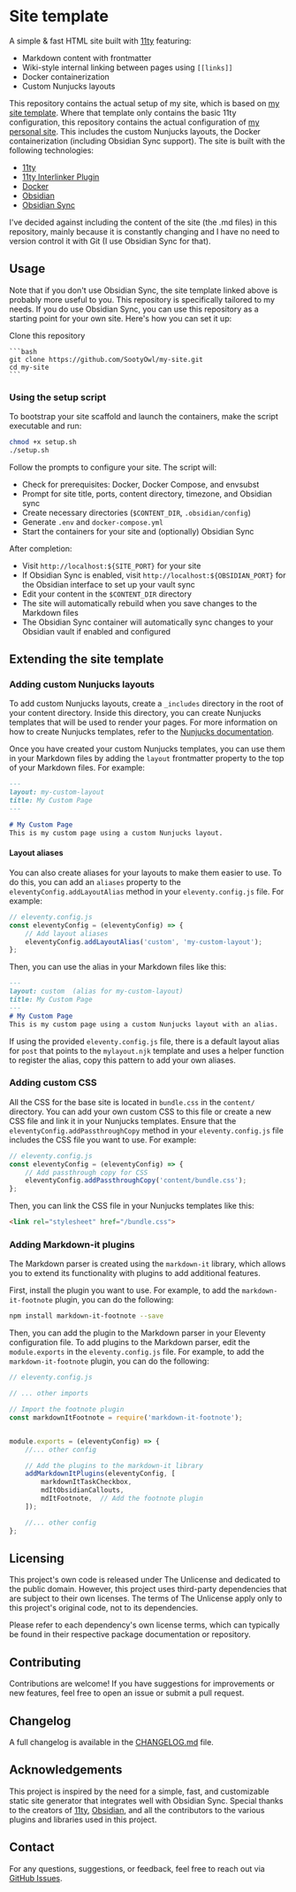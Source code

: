 # Site template

A simple & fast HTML site built with [11ty](https://www.11ty.dev/) featuring:

- Markdown content with frontmatter
- Wiki-style internal linking between pages using `[[links]]`
- Docker containerization
- Custom Nunjucks layouts

This repository contains the actual setup of my site, which is based on [my site template](https://github.com/SootyOwl/site-template). Where that template only contains the basic 11ty configuration, this repository contains the actual configuration of [my personal site](https://hyperfox.tyto.cc). This includes the custom Nunjucks layouts, the Docker containerization (including Obsidian Sync support). The site is built with the following technologies:

- [11ty](https://www.11ty.dev/)
- [11ty Interlinker Plugin](https://github.com/photogabble/eleventy-plugin-interlinker)
- [Docker](https://www.docker.com/)
- [Obsidian](https://obsidian.md/)
- [Obsidian Sync](https://obsidian.md/sync)

I've decided against including the content of the site (the .md files) in this repository, mainly because it is constantly changing and I have no need to version control it with Git (I use Obsidian Sync for that).

## Usage

Note that if you don't use Obsidian Sync, the site template linked above is probably more useful to you. This repository is specifically tailored to my needs. If you do use Obsidian Sync, you can use this repository as a starting point for your own site. Here's how you can set it up:

Clone this repository

    ```bash
    git clone https://github.com/SootyOwl/my-site.git
    cd my-site
    ```

### Using the setup script

To bootstrap your site scaffold and launch the containers, make the script executable and run:

```bash
chmod +x setup.sh
./setup.sh
```

Follow the prompts to configure your site. The script will:

- Check for prerequisites: Docker, Docker Compose, and envsubst
- Prompt for site title, ports, content directory, timezone, and Obsidian sync
- Create necessary directories (`$CONTENT_DIR`, `.obsidian/config`)
- Generate `.env` and `docker-compose.yml`
- Start the containers for your site and (optionally) Obsidian Sync

After completion:

- Visit `http://localhost:${SITE_PORT}` for your site
- If Obsidian Sync is enabled, visit `http://localhost:${OBSIDIAN_PORT}` for the Obsidian interface to set up your vault sync
- Edit your content in the `$CONTENT_DIR` directory
- The site will automatically rebuild when you save changes to the Markdown files
- The Obsidian Sync container will automatically sync changes to your Obsidian vault if enabled and configured

## Extending the site template

### Adding custom Nunjucks layouts

To add custom Nunjucks layouts, create a `_includes` directory in the root of your content directory. Inside this directory, you can create Nunjucks templates that will be used to render your pages. For more information on how to create Nunjucks templates, refer to the [Nunjucks documentation](https://mozilla.github.io/nunjucks/).

Once you have created your custom Nunjucks templates, you can use them in your Markdown files by adding the `layout` frontmatter property to the top of your Markdown files. For example:

```markdown
---
layout: my-custom-layout
title: My Custom Page
---

# My Custom Page
This is my custom page using a custom Nunjucks layout.
```

#### Layout aliases

You can also create aliases for your layouts to make them easier to use. To do this, you can add an `aliases` property to the `eleventyConfig.addLayoutAlias` method in your `eleventy.config.js` file. For example:

```javascript
// eleventy.config.js
const eleventyConfig = (eleventyConfig) => {
    // Add layout aliases
    eleventyConfig.addLayoutAlias('custom', 'my-custom-layout');
};
```

Then, you can use the alias in your Markdown files like this:

```markdown
---
layout: custom  (alias for my-custom-layout)
title: My Custom Page
---
# My Custom Page
This is my custom page using a custom Nunjucks layout with an alias.
```

If using the provided `eleventy.config.js` file, there is a default layout alias for `post` that points to the `mylayout.njk` template and uses a helper function to register the alias, copy this pattern to add your own aliases.


### Adding custom CSS

All the CSS for the base site is located in `bundle.css` in the `content/` directory. You can add your own custom CSS to this file or create a new CSS file and link it in your Nunjucks templates. Ensure that the `eleventyConfig.addPassthroughCopy` method in your `eleventy.config.js` file includes the CSS file you want to use. For example:

```javascript
// eleventy.config.js
const eleventyConfig = (eleventyConfig) => {
    // Add passthrough copy for CSS
    eleventyConfig.addPassthroughCopy('content/bundle.css');
};
```

Then, you can link the CSS file in your Nunjucks templates like this:

```html
<link rel="stylesheet" href="/bundle.css">
```


### Adding Markdown-it plugins

The Markdown parser is created using the `markdown-it` library, which allows you to extend its functionality with plugins to add additional features.

First, install the plugin you want to use. For example, to add the `markdown-it-footnote` plugin, you can do the following:

```bash
npm install markdown-it-footnote --save
```

Then, you can add the plugin to the Markdown parser in your Eleventy configuration file. To add plugins to the Markdown parser, edit the `module.exports` in the `eleventy.config.js` file. For example, to add the `markdown-it-footnote` plugin, you can do the following:

```javascript
// eleventy.config.js

// ... other imports

// Import the footnote plugin
const markdownItFootnote = require('markdown-it-footnote');


module.exports = (eleventyConfig) => {
    //... other config

    // Add the plugins to the markdown-it library
    addMarkdownItPlugins(eleventyConfig, [
        markdownItTaskCheckbox,
        mdItObsidianCallouts,
        mdItFootnote,  // Add the footnote plugin
    ]);

    //... other config
};
```

## Licensing

This project's own code is released under The Unlicense and dedicated to the public domain. However, this project uses third-party dependencies that are subject to their own licenses. The terms of The Unlicense apply only to this project's original code, not to its dependencies.

Please refer to each dependency's own license terms, which can typically be found in their respective package documentation or repository.

## Contributing

Contributions are welcome! If you have suggestions for improvements or new features, feel free to open an issue or submit a pull request.

## Changelog

A full changelog is available in the [CHANGELOG.md](CHANGELOG.md) file.

## Acknowledgements

This project is inspired by the need for a simple, fast, and customizable static site generator that integrates well with Obsidian Sync. Special thanks to the creators of [11ty](https://www.11ty.dev/), [Obsidian](https://obsidian.md/), and all the contributors to the various plugins and libraries used in this project.

## Contact

For any questions, suggestions, or feedback, feel free to reach out via [GitHub Issues](https://github.com/SootyOwl/fast-obsidian-blog/issues/new).
